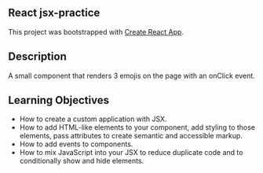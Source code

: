 ## React jsx-practice

This project was bootstrapped with [Create React App](https://github.com/facebook/create-react-app).

## Description

A small component that renders 3 emojis on the page with an onClick event.

## Learning Objectives

-   How to create a custom application with JSX.
-   How to add HTML-like elements to your component, add styling to those
    elements, pass attributes to create semantic and accessible markup.
-   How to add events to components.
-   How to mix JavaScript into your JSX to
    reduce duplicate code and to conditionally show and hide elements.
